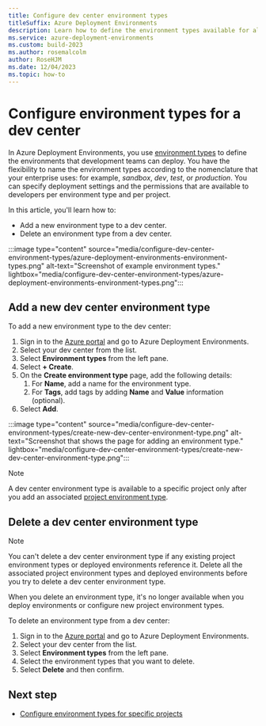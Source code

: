 ```yaml
---
title: Configure dev center environment types
titleSuffix: Azure Deployment Environments
description: Learn how to define the environment types available for all projects within a dev center by creating them as dev center environment types.
ms.service: azure-deployment-environments
ms.custom: build-2023
ms.author: rosemalcolm
author: RoseHJM
ms.date: 12/04/2023
ms.topic: how-to
---
```


# Configure environment types for a dev center

In Azure Deployment Environments, you use [environment types](./concept-environments-key-concepts.md#dev-center-environment-types) to define the environments that development teams can deploy. You have the flexibility to name the environment types according to the nomenclature that your enterprise uses: for example, *sandbox*, *dev*, *test*, or *production*. You can specify deployment settings and the permissions that are available to developers per environment type and per project. 

In this article, you'll learn how to:

* Add a new environment type to a dev center.
* Delete an environment type from a dev center.

:::image type="content" source="media/configure-dev-center-environment-types/azure-deployment-environments-environment-types.png" alt-text="Screenshot of example environment types." lightbox="media/configure-dev-center-environment-types/azure-deployment-environments-environment-types.png":::

## Add a new dev center environment type

To add a new environment type to the dev center:

1. Sign in to the [Azure portal](https://portal.azure.com) and go to Azure Deployment Environments.
1. Select your dev center from the list.
1. Select **Environment types** from the left pane.
1. Select **+ Create**.
1. On the **Create environment type** page, add the following details:
   1. For **Name**, add a name for the environment type.
   1. For **Tags**, add tags by adding **Name** and **Value** information (optional).
1. Select **Add**.

:::image type="content" source="media/configure-dev-center-environment-types/create-new-dev-center-environment-type.png" alt-text="Screenshot that shows the page for adding an environment type." lightbox="media/configure-dev-center-environment-types/create-new-dev-center-environment-type.png":::

>[!NOTE]
> A dev center environment type is available to a specific project only after you add an associated [project environment type](how-to-configure-project-environment-types.md).

## Delete a dev center environment type

> [!NOTE]
> You can't delete a dev center environment type if any existing project environment types or deployed environments reference it. Delete all the associated project environment types and deployed environments before you try to delete a dev center environment type.
 
When you delete an environment type, it's no longer available when you deploy environments or configure new project environment types.

To delete an environment type from a dev center:

1. Sign in to the [Azure portal](https://portal.azure.com) and go to Azure Deployment Environments.
1. Select your dev center from the list.
1. Select **Environment types** from the left pane.
1. Select the environment types that you want to delete.
1. Select **Delete** and then confirm.

## Next step

* [Configure environment types for specific projects](how-to-configure-project-environment-types.md)
